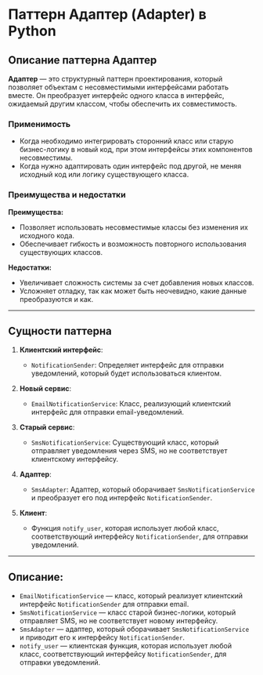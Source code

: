 # Паттерн Адаптер (Adapter) в Python

## Описание паттерна Адаптер

**Адаптер** — это структурный паттерн проектирования, который позволяет объектам с несовместимыми интерфейсами работать вместе. Он преобразует интерфейс одного класса в интерфейс, ожидаемый другим классом, чтобы обеспечить их совместимость.

### Применимость

- Когда необходимо интегрировать сторонний класс или старую бизнес-логику в новый код, при этом интерфейсы этих компонентов несовместимы.
- Когда нужно адаптировать один интерфейс под другой, не меняя исходный код или логику существующего класса.

### Преимущества и недостатки

**Преимущества:**
- Позволяет использовать несовместимые классы без изменения их исходного кода.
- Обеспечивает гибкость и возможность повторного использования существующих классов.

**Недостатки:**
- Увеличивает сложность системы за счет добавления новых классов.
- Усложняет отладку, так как может быть неочевидно, какие данные преобразуются и как.

---

## Сущности паттерна

1. **Клиентский интерфейс**:
   - `NotificationSender`: Определяет интерфейс для отправки уведомлений, который будет использоваться клиентом.

2. **Новый сервис**:
   - `EmailNotificationService`: Класс, реализующий клиентский интерфейс для отправки email-уведомлений.

3. **Старый сервис**:
   - `SmsNotificationService`: Существующий класс, который отправляет уведомления через SMS, но не соответствует клиентскому интерфейсу.

4. **Адаптер**:
   - `SmsAdapter`: Адаптер, который оборачивает `SmsNotificationService` и преобразует его под интерфейс `NotificationSender`.

5. **Клиент**: 
   - Функция `notify_user`, которая использует любой класс, соответствующий интерфейсу `NotificationSender`, для отправки уведомлений.

---

## Описание:

- `EmailNotificationService` — класс, который реализует клиентский интерфейс `NotificationSender` для отправки email.
- `SmsNotificationService` — класс старой бизнес-логики, который отправляет SMS, но не соответствует новому интерфейсу.
- `SmsAdapter` — адаптер, который оборачивает `SmsNotificationService` и приводит его к интерфейсу `NotificationSender`.
- `notify_user` — клиентская функция, которая использует любой класс, соответствующий интерфейсу `NotificationSender`, для отправки уведомлений.
